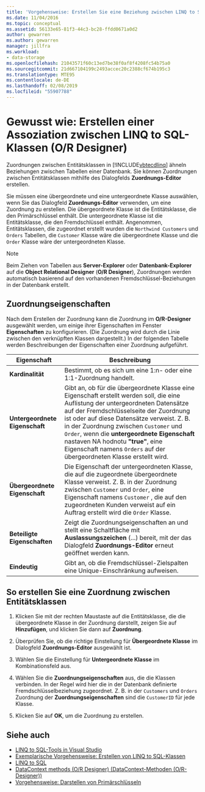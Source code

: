 ```yaml
---
title: 'Vorgehensweise: Erstellen Sie eine Beziehung zwischen LINQ to SQL-Klassen, die mit dem O/R-Designer'
ms.date: 11/04/2016
ms.topic: conceptual
ms.assetid: 56133e65-81f3-44c3-bc28-ffdd0671a0d2
author: gewarren
ms.author: gewarren
manager: jillfra
ms.workload:
- data-storage
ms.openlocfilehash: 21043571f60c13ed7be38f0af8f4208fc54b75a0
ms.sourcegitcommit: 21d667104199c2493accec20c2388cf674b195c3
ms.translationtype: MTE95
ms.contentlocale: de-DE
ms.lasthandoff: 02/08/2019
ms.locfileid: "55907788"
---
```

# <a name="how-to-create-an-association-between-linq-to-sql-classes-or-designer"></a>Gewusst wie: Erstellen einer Assoziation zwischen LINQ to SQL-Klassen (O/R Designer)
Zuordnungen zwischen Entitätsklassen in [!INCLUDE[vbtecdlinq](../data-tools/includes/vbtecdlinq_md.md)] ähneln Beziehungen zwischen Tabellen einer Datenbank. Sie können Zuordnungen zwischen Entitätsklassen mithilfe des Dialogfelds **Zuordnungs-Editor** erstellen.

Sie müssen eine übergeordnete und eine untergeordnete Klasse auswählen, wenn Sie das Dialogfeld **Zuordnungs-Editor** verwenden, um eine Zuordnung zu erstellen. Die übergeordnete Klasse ist die Entitätsklasse, die den Primärschlüssel enthält. Die untergeordnete Klasse ist die Entitätsklasse, die den Fremdschlüssel enthält. Angenommen, Entitätsklassen, die zugeordnet erstellt wurden die `Northwind Customers` und `Orders` Tabellen, die `Customer` Klasse wäre die übergeordnete Klasse und die `Order` Klasse wäre der untergeordneten Klasse.

> [!NOTE]
>  Beim Ziehen von Tabellen aus **Server-Explorer** oder **Datenbank-Explorer** auf die **Object Relational Designer** (**O/R Designer**), Zuordnungen werden automatisch basierend auf den vorhandenen Fremdschlüssel-Beziehungen in der Datenbank erstellt.

## <a name="association-properties"></a>Zuordnungseigenschaften
Nach dem Erstellen der Zuordnung kann die Zuordnung im **O/R-Designer** ausgewählt werden, um einige ihrer Eigenschaften im Fenster **Eigenschaften** zu konfigurieren. (Die Zuordnung wird durch die Linie zwischen den verknüpften Klassen dargestellt.) In der folgenden Tabelle werden Beschreibungen der Eigenschaften einer Zuordnung aufgeführt.

|Eigenschaft|Beschreibung|
|--------------|-----------------|
|**Kardinalität**|Bestimmt, ob es sich um eine 1:n- oder eine 1:1-Zuordnung handelt.|
|**Untergeordnete Eigenschaft**|Gibt an, ob für die übergeordnete Klasse eine Eigenschaft erstellt werden soll, die eine Auflistung der untergeordneten Datensätze auf der Fremdschlüsselseite der Zuordnung ist oder auf diese Datensätze verweist. Z. B. in der Zuordnung zwischen `Customer` und `Order`, wenn die **untergeordnete Eigenschaft** nastaven NA hodnotu **"true"**, eine Eigenschaft namens `Orders` auf der übergeordneten Klasse erstellt wird.|
|**Übergeordnete Eigenschaft**|Die Eigenschaft der untergeordneten Klasse, die auf die zugeordnete übergeordnete Klasse verweist. Z. B. in der Zuordnung zwischen `Customer` und `Order`, eine Eigenschaft namens `Customer` , die auf den zugeordneten Kunden verweist auf ein Auftrag erstellt wird die `Order` Klasse.|
|**Beteiligte Eigenschaften**|Zeigt die Zuordnungseigenschaften an und stellt eine Schaltfläche mit **Auslassungszeichen** (...) bereit, mit der das Dialogfeld **Zuordnungs-Editor** erneut geöffnet werden kann.|
|**Eindeutig**|Gibt an, ob die Fremdschlüssel-Zielspalten eine Unique-Einschränkung aufweisen.|

## <a name="to-create-an-association-between-entity-classes"></a>So erstellen Sie eine Zuordnung zwischen Entitätsklassen

1.  Klicken Sie mit der rechten Maustaste auf die Entitätsklasse, die die übergeordnete Klasse in der Zuordnung darstellt, zeigen Sie auf **Hinzufügen**, und klicken Sie dann auf **Zuordnung**.

2.  Überprüfen Sie, ob die richtige Einstellung für **Übergeordnete Klasse** im Dialogfeld **Zuordnungs-Editor** ausgewählt ist.

3.  Wählen Sie die Einstellung für **Untergeordnete Klasse** im Kombinationsfeld aus.

4.  Wählen Sie die **Zuordnungseigenschaften** aus, die die Klassen verbinden. In der Regel wird hier die in der Datenbank definierte Fremdschlüsselbeziehung zugeordnet. Z. B. in der `Customers` und `Orders` Zuordnung der **Zuordnungseigenschaften** sind die `CustomerID` für jede Klasse.

5.  Klicken Sie auf **OK**, um die Zuordnung zu erstellen.

## <a name="see-also"></a>Siehe auch

- [LINQ to SQL-Tools in Visual Studio](../data-tools/linq-to-sql-tools-in-visual-studio2.md)
- [Exemplarische Vorgehensweise: Erstellen von LINQ to SQL-Klassen](how-to-create-linq-to-sql-classes-mapped-to-tables-and-views-o-r-designer.md)
- [LINQ to SQL](/dotnet/framework/data/adonet/sql/linq/index)
- [DataContext methods (O/R Designer) (DataContext-Methoden (O/R-Designer))](../data-tools/datacontext-methods-o-r-designer.md)
- [Vorgehensweise: Darstellen von Primärschlüsseln](/dotnet/framework/data/adonet/sql/linq/how-to-represent-primary-keys)